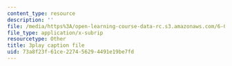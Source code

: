 ```yaml
---
content_type: resource
description: ''
file: /media/https%3A/open-learning-course-data-rc.s3.amazonaws.com/6-042j-mathematics-for-computer-science-spring-2015/73a8f23f61ce227456294491e19be7fd_Mhip1rljvRo.srt
file_type: application/x-subrip
resourcetype: Other
title: 3play caption file
uid: 73a8f23f-61ce-2274-5629-4491e19be7fd
---
```

